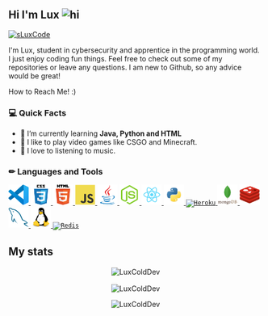 ## Hi I'm Lux <img src="https://user-images.githubusercontent.com/1303154/88677602-1635ba80-d120-11ea-84d8-d263ba5fc3c0.gif" width="28px" alt="hi">

<p align="left"> <a href="https://twitter.com/sLuxCode" target="blank"><img src="https://img.shields.io/twitter/follow/sLuxCode?logo=twitter&style=for-the-badge" alt="sLuxCode" /></a> </p>
I'm Lux, student in cybersecurity and apprentice in the programming world. I just enjoy coding fun things. Feel free to check out some of my repositories or leave any questions. I am new to Github, so any advice would be great!

How to Reach Me! :)

<h3>💻 Quick Facts</h3>

- 🤖 I’m currently learning **Java, Python and HTML**
- 🔫 I like to play video games like CSGO and Minecraft. 
- 🎵 I love to listening to music. 

<h3>✏ Languages and Tools</h3>
<p>
	<a href="https://code.visualstudio.com/">
  		<code><img src="https://raw.githubusercontent.com/github/explore/80688e429a7d4ef2fca1e82350fe8e3517d3494d/topics/visual-studio-code/visual-studio-code.png" alt="Visual Studio Code" width="40" height="40" /></code>
  	</a>
  	<a href="https://www.w3schools.com/css/" target="_blank"> 
    	<code><img src="https://raw.githubusercontent.com/github/explore/80688e429a7d4ef2fca1e82350fe8e3517d3494d/topics/css/css.png" alt="CSS3" width="40" height="40"/></code>
	</a> 
	<a href="https://www.w3.org/html/" target="_blank"> 
  		<code><img src="https://raw.githubusercontent.com/github/explore/80688e429a7d4ef2fca1e82350fe8e3517d3494d/topics/html/html.png" alt="HTML5" width="40" height="40"/></code>
	</a> 
	<a href="https://www.javascript.com/" target="_blank"> 
  		<code><img src="https://github.com/devicons/devicon/blob/master/icons/javascript/javascript-original.svg" alt="JavaScript" width="40" height="40"/></code>
	</a> 
    </a> 
	<a href="https://www.java.com/en/" target="_blank"> 
  		<code><img src="https://github.com/devicons/devicon/blob/master/icons/java/java-original.svg" alt="Java" width="40" height="40"/></code>
	</a> 
	<a href="https://nodejs.org" target="_blank"> 
  		<code><img src="https://github.com/devicons/devicon/blob/master/icons/nodejs/nodejs-original.svg" alt="Node.js" width="40" height="40"/></code>
	</a>
	<a href="https://reactjs.org/" target="_blank"> 
  		<code><img src="https://raw.githubusercontent.com/github/explore/80688e429a7d4ef2fca1e82350fe8e3517d3494d/topics/react/react.png" alt="React.js" width="40" height="40"/></code>
	</a> 
	<a href="https://www.python.org" target="_blank"> 
  		<code><img src="https://raw.githubusercontent.com/github/explore/80688e429a7d4ef2fca1e82350fe8e3517d3494d/topics/python/python.png" alt="Python" width="40" height="40"/></code>
	</a> 
	<a href="https://heroku.com" target="_blank"> 
  		<code><img src="https://www.vectorlogo.zone/logos/heroku/heroku-icon.svg" alt="Heroku" width="40" height="40"/></code>
	</a>
	<a href="https://www.mongodb.com/">
		<code><img src="https://github.com/devicons/devicon/blob/master/icons/mongodb/mongodb-original-wordmark.svg" alt="MongoDB" width="40" height="40"/></code>
	</a>
	<a href="https://www.redis.io/">
		<code><img src="https://github.com/devicons/devicon/blob/master/icons/redis/redis-original.svg" alt="Redis" width="40" height="40"/></code>
	</a>
	<a href="https://www.mysql.com/">
		<code><img src="https://github.com/devicons/devicon/blob/master/icons/mysql/mysql-original.svg" alt="Redis" width="40" height="40"/></code>
	</a>
	<a href="https://www.linux.org/">
		<code><img src="https://github.com/devicons/devicon/blob/master/icons/linux/linux-original.svg" alt="Redis" width="40" height="40"/></code>
	</a>
	<a href="https://www.git-scm.com/">
		<code><img src="https://github.com/devicons/devicon/blob/master/icons/git/git-original" alt="Redis" width="40" height="40"/></code>
	</a>
</p>

<h2 align="left">My stats</h3>

<p align="center">
    <a href="https://discord.com/users/1038104067085447248" target="_blank" rel="nofollow">
    </a>
</p>

<!-- <div> -->
<p align="center">
<a>
<img align="center" src="https://github-readme-stats.vercel.app/api?username=LuxColdDev&show_icons=true&theme=radical&count_private=true&locale=en" alt="LuxColdDev" />
</a>
</p>

<p align="center">
<a>
<img  align="center" src="https://github-readme-streak-stats.herokuapp.com?user=LuxColdDev&theme=radical&date_format=M%20j%5B%2C%20Y%5D" alt="LuxColdDev" />
</a>
</p>

<p align="center">
<img src="https://github-readme-stats.vercel.app/api/top-langs?username=LuxColdDev&show_icons=true&theme=radical&locale=en" alt="LuxColdDev" />
</p>

